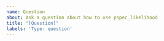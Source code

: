 ```yaml
---
name: Question
about: Ask a question about how to use pspec_likelihood
title: "[Question]"
labels: 'Type: question'
---
```


<!-- Please ask your question below. Please try to be as specific as you can, and
   provide information about your installed version of pspec_likelihood and Python -->
